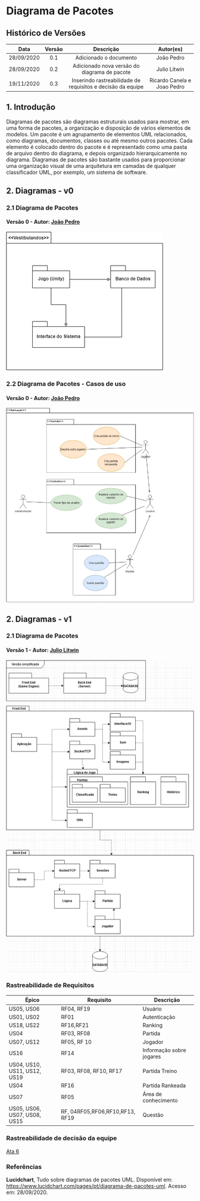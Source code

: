 # Diagrama de Pacotes

## Histórico de Versões

|   Data   | Versão |           Descrição           |             Autor(es)              |
|:--------:|:------:|:-----------------------------:|:----------------------------------:|
| 28/09/2020 | 0.1 | Adicionado o documento | João Pedro |
| 28/09/2020 | 0.2 | Adicionado nova versão do diagrama de pacote | Julio Litwin |
| 19/11/2020 | 0.3 | Inserindo rastreabilidade de requisitos e decisão da equipe | Ricardo Canela e Joao Pedro |

## 1. Introdução
Diagramas de pacotes são diagramas estruturais usados para mostrar, em uma forma de pacotes, a organização e disposição de vários elementos de modelos. Um pacote é um agrupamento de elementos UML relacionados, como diagramas, documentos, classes ou até mesmo outros pacotes. Cada elemento é colocado dentro do pacote e é representado como uma pasta de arquivo dentro do diagrama, e depois organizado hierarquicamente no diagrama. Diagramas de pacotes são bastante usados para proporcionar uma organização visual de uma arquitetura em camadas de qualquer classificador UML, por exemplo, um sistema de software.

## 2. Diagramas - v0

### 2.1 Diagrama de Pacotes
#### Versão 0 - Autor: [João Pedro](https://github.com/jpmartins201)
![DiagramaPacotes](../../img/diagramas/diagrama_pacotes.jpg)

### 2.2 Diagrama de Pacotes - Casos de uso
#### Versão 0 - Autor: [João Pedro](https://github.com/jpmartins201)
![DiagramaPacotesCasosDeUso](../../img/diagramas/diagrama_pacotes_use_cases.jpg)


## 2. Diagramas - v1

### 2.1 Diagrama de Pacotes
#### Versão 1 - Autor: [Julio Litwin](https://github.com/juliolitwin)
![DiagramaPacotesV1](../../img/diagramas/diagrama_pacotes_v1.jpg)

### Rastreabilidade de Requisitos

|Épico|Requisito| Descrição |
|-------|-----|------|
| US05, US06 | RF04, RF19 | Usuário|
| US01, US02 | RF01| Autenticação|
| US18, US22| RF16,RF21 |Ranking|
| US04| RF03, RF08 | Partida|
| US07, US12|RF05,  RF 10| Jogador|
| US16 | RF14 | Informação sobre jogares|
| US04, US10, US11, US12, US19 | RF03, RF08, RF10, RF17 | Partida Treino|
| US04| RF16| Partida Rankeada|
| US07| RF05| Área de conhecimento|
| US05, US06, US07, US08, US15 | RF, 04RF05,RF06,RF10,RF13, RF19| Questão|


### Rastreabilidade de decisão da equipe

[Ata 6](https://unbarqdsw.github.io/2020.1_G4_Vestibulandos/reunioes/ata_6/)


### Referências
**Lucidchart**, Tudo sobre diagramas de pacotes UML. Disponível em: https://www.lucidchart.com/pages/pt/diagrama-de-pacotes-uml. Acesso em: 28/09/2020.

